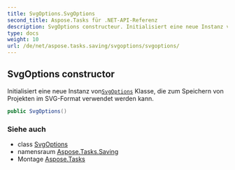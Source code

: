 ```yaml
---
title: SvgOptions.SvgOptions
second_title: Aspose.Tasks für .NET-API-Referenz
description: SvgOptions constructeur. Initialisiert eine neue Instanz vonSvgOptions Klasse die zum Speichern von Projekten im SVGFormat verwendet werden kann.
type: docs
weight: 10
url: /de/net/aspose.tasks.saving/svgoptions/svgoptions/
---
```

## SvgOptions constructor

Initialisiert eine neue Instanz von[`SvgOptions`](../) Klasse, die zum Speichern von Projekten im SVG-Format verwendet werden kann.

```csharp
public SvgOptions()
```

### Siehe auch

* class [SvgOptions](../)
* namensraum [Aspose.Tasks.Saving](../../svgoptions/)
* Montage [Aspose.Tasks](../../../)


